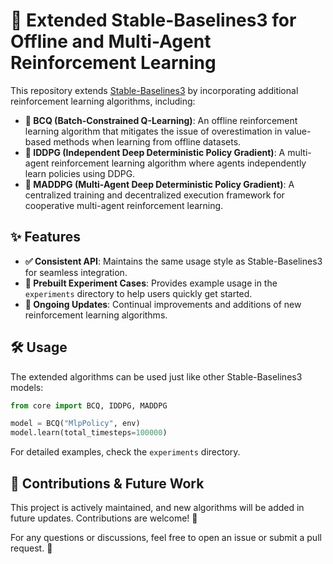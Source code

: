 # 🚀 Extended Stable-Baselines3 for Offline and Multi-Agent Reinforcement Learning

This repository extends [Stable-Baselines3](https://github.com/DLR-RM/stable-baselines3) by incorporating additional reinforcement learning algorithms, including:

- **🧠 BCQ (Batch-Constrained Q-Learning)**: An offline reinforcement learning algorithm that mitigates the issue of overestimation in value-based methods when learning from offline datasets.
- **🤖 IDDPG (Independent Deep Deterministic Policy Gradient)**: A multi-agent reinforcement learning algorithm where agents independently learn policies using DDPG.
- **🤝 MADDPG (Multi-Agent Deep Deterministic Policy Gradient)**: A centralized training and decentralized execution framework for cooperative multi-agent reinforcement learning.

## ✨ Features

- **✅ Consistent API**: Maintains the same usage style as Stable-Baselines3 for seamless integration.
- **📂 Prebuilt Experiment Cases**: Provides example usage in the `experiments` directory to help users quickly get started.
- **🔄 Ongoing Updates**: Continual improvements and additions of new reinforcement learning algorithms.

## 🛠 Usage

The extended algorithms can be used just like other Stable-Baselines3 models:

```python
from core import BCQ, IDDPG, MADDPG

model = BCQ("MlpPolicy", env)
model.learn(total_timesteps=100000)
```

For detailed examples, check the `experiments` directory.

## 🤝 Contributions & Future Work

This project is actively maintained, and new algorithms will be added in future updates. Contributions are welcome! 🚀

For any questions or discussions, feel free to open an issue or submit a pull request. 📝

